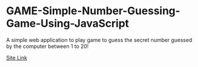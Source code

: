 # GAME-Simple-Number-Guessing-Game-Using-JavaScript
A simple web application to play  game to guess the secret number guessed by the computer between 1 to 20!

[Site Link](https://guess-shezan.netlify.app/)

